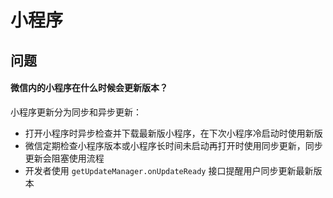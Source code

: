 # 小程序

## 问题

#### 微信内的小程序在什么时候会更新版本？

小程序更新分为同步和异步更新：

* 打开小程序时异步检查并下载最新版小程序，在下次小程序冷启动时使用新版
* 微信定期检查小程序版本或小程序长时间未启动再打开时使用同步更新，同步更新会阻塞使用流程
* 开发者使用 `getUpdateManager.onUpdateReady` 接口提醒用户同步更新最新版本
